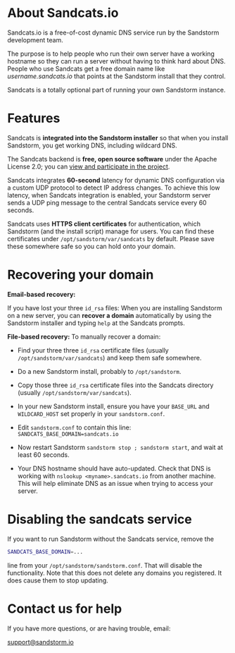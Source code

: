 # About Sandcats.io

Sandcats.io is a free-of-cost dynamic DNS service run by the Sandstorm
development team.

The purpose is to help people who run their own server have a working
hostname so they can run a server without having to think hard about
DNS. People who use Sandcats get a free domain name like
_username.sandcats.io_ that points at the Sandstorm install that they
control.

Sandcats is a totally optional part of running your own Sandstorm
instance.

# Features

Sandcats is **integrated into the Sandstorm installer** so that when
you install Sandstorm, you get working DNS, including wildcard DNS.

The Sandcats backend is **free, open source software** under the
Apache License 2.0; you can [view and participate in the
project](https://github.com/sandstorm-io/sandcats).

Sandcats integrates **60-second** latency for dynamic DNS
configuration via a custom UDP protocol to detect IP address
changes. To achieve this low latency, when Sandcats integration is
enabled, your Sandstorm server sends a UDP ping message to the central
Sandcats service every 60 seconds.

Sandcats uses **HTTPS client certificates** for authentication, which
Sandstorm (and the install script) manage for users. You can find
these certificates under `/opt/sandstorm/var/sandcats` by
default. Please save these somewhere safe so you can hold onto your
domain.

# Recovering your domain

**Email-based recovery:**

If you have lost your three `id_rsa` files: When you are installing
Sandstorm on a new server, you can **recover a domain** automatically
by using the Sandstorm installer and typing `help` at the Sandcats
prompts.

**File-based recovery:** To manually recover a domain:

* Find your three three `id_rsa` certificate files (usually
  `/opt/sandstorm/var/sandcats`) and keep them safe somewhere.

* Do a new Sandstorm install, probably to `/opt/sandstorm`.

* Copy those three `id_rsa` certificate files into the Sandcats
  directory (usually `/opt/sandstorm/var/sandcats`).

* In your new Sandstorm install, ensure you have your `BASE_URL` and
  `WILDCARD_HOST` set properly in your `sandstorm.conf`.

* Edit `sandstorm.conf` to contain this line:
  `SANDCATS_BASE_DOMAIN=sandcats.io`

* Now restart Sandstorm `sandstorm stop ; sandstorm start`, and wait
  at least 60 seconds.

* Your DNS hostname should have auto-updated. Check that DNS is
  working with `nslookup <myname>.sandcats.io` from another
  machine. This will help eliminate DNS as an issue when trying to
  access your server.

# Disabling the sandcats service

If you want to run Sandstorm without the Sandcats service, remove the

```bash
SANDCATS_BASE_DOMAIN=...
```

line from your `/opt/sandstorm/sandstorm.conf`. That will disable the functionality. Note that this does not delete any domains you registered. It does cause them to stop updating.

# Contact us for help

If you have more questions, or are having trouble, email:

support@sandstorm.io
